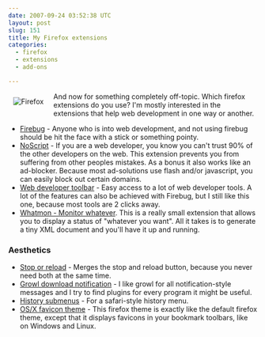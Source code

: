 ```yaml
---
date: 2007-09-24 03:52:38 UTC
layout: post
slug: 151
title: My Firefox extensions
categories:
  - firefox
  - extensions
  - add-ons

---
```

<img src="https://addons.mozilla.org/img/app-icons/firefox.png" alt="Firefox" style="float: left; padding: 10px; padding-right: 20px;" />

<p>And now for something completely off-topic. Which firefox extensions do you use? I'm mostly interested in the extensions that help web development in one way or another.</p>

<ul>
  <li><a href="http://www.getfirebug.com/">Firebug</a> - Anyone who is into web development, and not using firebug should be hit the face with a stick or something pointy.</a></li>
  <li><a href="http://noscript.net/">NoScript</a> - If you are a web developer, you know you can't trust 90% of the other developers on the web. This extension prevents you from suffering from other peoples mistakes. As a bonus it also works like an ad-blocker. Because most ad-solutions use flash and/or javascript, you can easily block out certain domains.</li>
  <li><a href="http://chrispederick.com/work/web-developer/">Web developer toolbar</a> - Easy access to a lot of web developer tools. A lot of the features can also be achieved with Firebug, but I still like this one, because most tools are 2 clicks away.</li>
  <li><a href="http://blog.fupps.com/documents/mozilla-extensions/whatmon-mozilla-extension-for-monitoring-whatever/">Whatmon  - Monitor whatever</a>. This is a really small extension that allows you to display a status of "whatever you want". All it takes is to generate a tiny XML document and you'll have it up and running.</li>
</ul>

<h3>Aesthetics</h3>

<ul>
  <li><a href="https://addons.mozilla.org/en-US/firefox/addon/313">Stop or reload</a> - Merges the stop and reload button, because you never need both at the same time.</li>
  <li><a href="https://addons.mozilla.org/en-US/firefox/addon/4077">Growl download notification</a> - I like growl for all notification-style messages and I try to find plugins for every program it might be useful.</li>
  <li><a href="https://addons.mozilla.org/en-US/firefox/addon/682">History submenus</a> - For a safari-style history menu.</a></li>
  <li><a href="https://addons.mozilla.org/en-US/firefox/addon/3692">OS/X favicon theme</a> - This firefox theme is exactly like the default firefox theme, except that it displays favicons in your bookmark toolbars, like on Windows and Linux.</li>
</ul>
 
